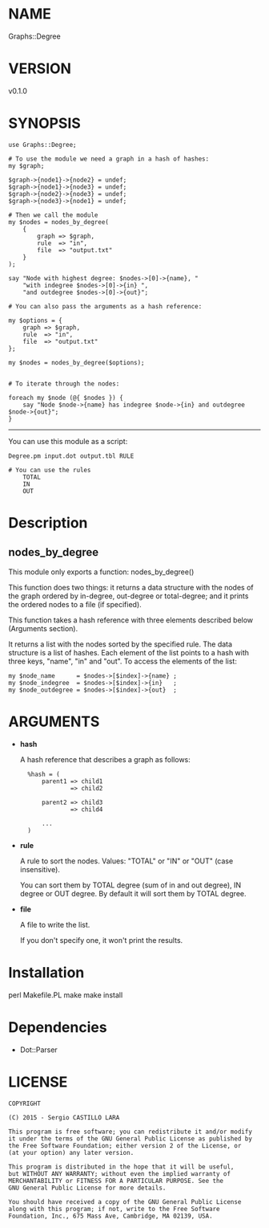 # NAME

Graphs::Degree

# VERSION

v0.1.0

# SYNOPSIS

    use Graphs::Degree;

    # To use the module we need a graph in a hash of hashes:
    my $graph;

    $graph->{node1}->{node2} = undef;
    $graph->{node1}->{node3} = undef;
    $graph->{node2}->{node3} = undef;
    $graph->{node3}->{node1} = undef;
    
    # Then we call the module
    my $nodes = nodes_by_degree(
        {
            graph => $graph,
            rule  => "in",
            file  => "output.txt"
        }
    );

    say "Node with highest degree: $nodes->[0]->{name}, "
        "with indegree $nodes->[0]->{in} ", 
        "and outdegree $nodes->[0]->{out}";

    # You can also pass the arguments as a hash reference:

    my $options = {
        graph => $graph,
        rule  => "in",
        file  => "output.txt"
    };

    my $nodes = nodes_by_degree($options);


    # To iterate through the nodes:

    foreach my $node (@{ $nodes }) {
        say "Node $node->{name} has indegree $node->{in} and outdegree $node->{out}";
    }

----

You can use this module as a script:

    Degree.pm input.dot output.tbl RULE

    # You can use the rules 
        TOTAL
        IN
        OUT

# Description

## nodes\_by\_degree

This module only exports a function: nodes\_by\_degree()

This function does two things: it returns a data structure with the nodes of the graph ordered by
in-degree, out-degree or total-degree; and it prints the ordered nodes to a file (if specified).

This function takes a hash reference with three elements described below (Arguments section).

It returns a list with the nodes sorted by the specified rule. The data structure is a list of hashes. Each element
of the list points to a hash with three keys, "name", "in" and "out". To access the elements of the list:

    my $node_name      = $nodes->[$index]->{name} ;
    my $node_indegree  = $nodes->[$index]->{in}   ;
    my $node_outdegree = $nodes->[$index]->{out}  ;

# ARGUMENTS

- **hash**

    A hash reference that describes a graph as follows:

        %hash = (
            parent1 => child1
                    => child2

            parent2 => child3
                    => child4

            ...
        )

- **rule**

    A rule to sort the nodes. Values: "TOTAL" or "IN" or "OUT" (case insensitive). 

    You can sort them by TOTAL degree (sum of in and out degree), IN degree or OUT degree. By default it will sort them by TOTAL degree.

- **file**

    A file to write the list.

    If you don't specify one, it won't print the results.

# Installation

perl Makefile.PL
make
make install

# Dependencies

- Dot::Parser

# LICENSE

    COPYRIGHT 

    (C) 2015 - Sergio CASTILLO LARA

    This program is free software; you can redistribute it and/or modify
    it under the terms of the GNU General Public License as published by
    the Free Software Foundation; either version 2 of the License, or
    (at your option) any later version.

    This program is distributed in the hope that it will be useful,
    but WITHOUT ANY WARRANTY; without even the implied warranty of
    MERCHANTABILITY or FITNESS FOR A PARTICULAR PURPOSE. See the
    GNU General Public License for more details.

    You should have received a copy of the GNU General Public License
    along with this program; if not, write to the Free Software
    Foundation, Inc., 675 Mass Ave, Cambridge, MA 02139, USA.
